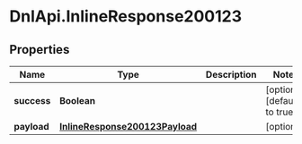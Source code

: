 # DnlApi.InlineResponse200123

## Properties
Name | Type | Description | Notes
------------ | ------------- | ------------- | -------------
**success** | **Boolean** |  | [optional] [default to true]
**payload** | [**InlineResponse200123Payload**](InlineResponse200123Payload.md) |  | [optional] 


